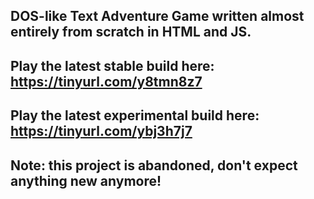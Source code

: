 ## DOS-like Text Adventure Game written almost entirely from scratch in HTML and JS.
## Play the latest stable build here: https://tinyurl.com/y8tmn8z7
## Play the latest experimental build here: https://tinyurl.com/ybj3h7j7

## Note: this project is abandoned, don't expect anything new anymore!

